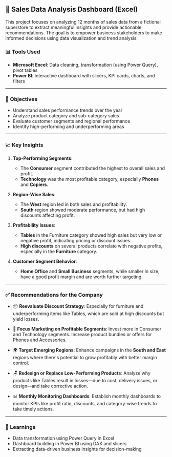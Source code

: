 

## 🛒 Sales Data Analysis Dashboard (Excel)

This project focuses on analyzing 12 months of sales data from a fictional superstore to extract meaningful insights and provide actionable recommendations. The goal is to empower business stakeholders to make informed decisions using data visualization and trend analysis.

### 📊 Tools Used

* **Microsoft Excel**: Data cleaning, transformation (using Power Query), pivot tables
* **Power BI**: Interactive dashboard with slicers, KPI cards, charts, and filters

---

### 📌 Objectives

* Understand sales performance trends over the year
* Analyze product category and sub-category sales
* Evaluate customer segments and regional performance
* Identify high-performing and underperforming areas

---

### 📈 Key Insights

1. **Top-Performing Segments**:

   * The **Consumer** segment contributed the highest to overall sales and profit.
   * **Technology** was the most profitable category, especially **Phones** and **Copiers**.

2. **Region-Wise Sales**:

   * The **West** region led in both sales and profitability.
   * **South** region showed moderate performance, but had high discounts affecting profit.

3. **Profitability Issues**:

   * **Tables** in the Furniture category showed high sales but very low or negative profit, indicating pricing or discount issues.
   * **High discounts** on several products correlate with negative profits, especially in the **Furniture** category.

4. **Customer Segment Behavior**:

   * **Home Office** and **Small Business** segments, while smaller in size, have a good profit margin and are worth further targeting.

---

### ✅ Recommendations for the Company

* 📦 **Reevaluate Discount Strategy**: Especially for furniture and underperforming items like Tables, which are sold at high discounts but yield losses.

* 🎯 **Focus Marketing on Profitable Segments**: Invest more in Consumer and Technology segments. Increase product bundles or offers for Phones and Accessories.

* 🌍 **Target Emerging Regions**: Enhance campaigns in the **South and East** regions where there's potential to grow profitably with better margin control.

* 🪑 **Redesign or Replace Low-Performing Products**: Analyze why products like Tables result in losses—due to cost, delivery issues, or design—and take corrective action.

* 📊 **Monthly Monitoring Dashboards**: Establish monthly dashboards to monitor KPIs like profit ratio, discounts, and category-wise trends to take timely actions.

---

### 🚀 Learnings

* Data transformation using Power Query in Excel
* Dashboard building in Power BI using DAX and slicers
* Extracting data-driven business insights for decision-making
